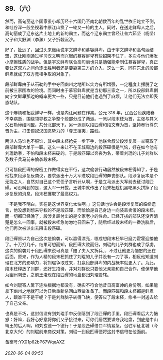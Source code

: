 ## 89.（六）
然而，高句丽这个国家虽小却历经十六国乃至南北朝数百年的乱世依旧屹立不倒，和吐谷浑一般坐视着中原江山换了一轮又一轮的主人。同时，在送走鲜卑人之后，高句丽成了辽东这片土地上的新的霸主，而这个辽东霸主曾经让普六茹坚（杨坚）父子和大野渊（李渊）父子折戟沉沙。



好了，扯远了，回过头来继续说宇文鲜卑和慕容鲜卑。由于宇文鲜卑和高句丽结盟，这让刚刚通过学习汉文明而兴起的慕容鲜卑有些招架不住了，多次与他们爆发小摩擦性质的战争。但是宇文鲜卑联合高句丽也只是勉强能牵制住慕容鲜卑，真正要让这双方之间角逐出胜利者还是要靠第三方的介入，这么一来，同在东北的段部鲜卑就成了双方竞相争取的对象了。



段部鲜卑由于从石勒的手中夺回幽州之地所以实力有所增强，一定程度上摆脱了之前被三家围攻的险境。而同时由于慕容鲜卑就是当初那三家之一，所以段部鲜卑倒向宇文鲜卑那边的概率更大一些，只是目前他们也遇到了麻烦，让他们无法立即表态站队。



这个麻烦和拓跋鲜卑一样，也是内讧问题在作祟。公元 318 年，辽西公段疾陆眷不幸病逝，围绕领导权之争整个段部分成了两派。一派以段末柸为首，主张与其义父石勒缔结同盟，共分北部天下。另一派则以段匹磾和段文鸯为首，坚持奉行尊东晋为主，打击匈奴汉国恶势力的「尊王攘夷」路线。



两派人马谁也不服谁，其中段末柸抢先一步下手，他联合叔父段涉复辰一举窃取了段部鲜卑大单于一职。这么一来让不在王城周边的段匹磾很是气恼，好在如今他有刘琨助拳，不怕和段末柸来硬的。于是段匹磾以奔丧为名，带着刘琨的儿子刘群以及数千兵马前来偷袭段末柸。



只可惜段匹磾的保密工作做得实在不行，这次偷袭行动居然被段末柸得知了，于是他找来段涉复辰商议，要求派出十万大军进攻段匹磾的奔丧部队。段涉复辰本是个无能之人，自然对自己这个乖侄子言听计从啊，于是立马派出大军前去征讨段匹磾。可没料到的是，这大军一开拔，王城中就传出了段末柸趁机黑吃黑火拼掉了段涉复辰的消息，段末柸攫取了最高权力。



「不是我不明白，实在是这世界变化太快啊。」这句话也许会是段涉复辰的临终遗言，他没想到想来夺权的不是段匹磾，而恰恰是自己身边一向装乖卖傻的段末柸，而一切都已经晚了，段涉复辰付出的是全家老小的性命。已经开拔的部队还没弄清楚是怎么一回事，就被段末柸急匆匆地召回来了，随后经过段末柸的一番洗脑后，他们再次被派出去阻击段匹磾。



段匹磾原以为自己这次是偷袭，可以赢得漂亮，哪成想段末柸早已磨刀霍霍迎接他了。十万打几千，结果可想而知，段匹磾大败而归，刘琨的儿子刘群也成了俘虏。这次的偷袭对于段匹磾来说可真是「赔了夫人又折兵」，不过让他更为恼怒的还在后面。原来，作为人精的段末柸抓住了刘琨的儿子并没有一刀了事，相反他知道刘琨在北方的影响力，将刘琨争取过来，打赢段部鲜卑的内战概率就更大了。为此，段末柸释放了刘群，还好生招待，并对刘群说只要他父亲能和自己合作，便保举他为幽州刺史，之前王浚现在段匹磾的地盘都归刘琨管辖。



如今刘琨寄人篱下连块根据地都没有，确实不符合他昔日高富帅的身份啊，如果能拿下幽州之地就可以为日后重新杀回山西做准备了。而段匹磾和段末柸都是鲜卑人，跟谁干不是干呢？于是刘群脑子转得飞快，便答应了段末柸，修书一封送去给了自己父亲。



也真是不巧，这封信没有到刘琨手中反倒落到了段匹磾的手里，段匹磾看后大为恼怒：好嘛，我好心好意将你们父子接过来，可你们居然要谋夺我地盘，到底是中山靖王的后人啊，和刘玄德一个德行！于是段匹磾借口军情紧急，召驻军征北城（今北京大兴）的刘琨前来商议对策。刘琨一到段匹磾便将这封书信甩在他面前。



备案号:YX01p62bP67WqeAXZ


###### 2020-06-04 09:50
